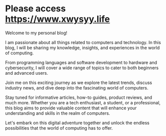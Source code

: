 # Please access https://www.xwysyy.life

Welcome to my personal blog! 

I am passionate about all things related to computers and technology. In this blog, I will be sharing my knowledge, insights, and experiences in the world of computing.

From programming languages and software development to hardware and cybersecurity, I will cover a wide range of topics to cater to both beginners and advanced users.

Join me on this exciting journey as we explore the latest trends, discuss industry news, and dive deep into the fascinating world of computers.

Stay tuned for informative articles, how-to guides, product reviews, and much more. Whether you are a tech enthusiast, a student, or a professional, this blog aims to provide valuable content that will enhance your understanding and skills in the realm of computers.

Let's embark on this digital adventure together and unlock the endless possibilities that the world of computing has to offer.